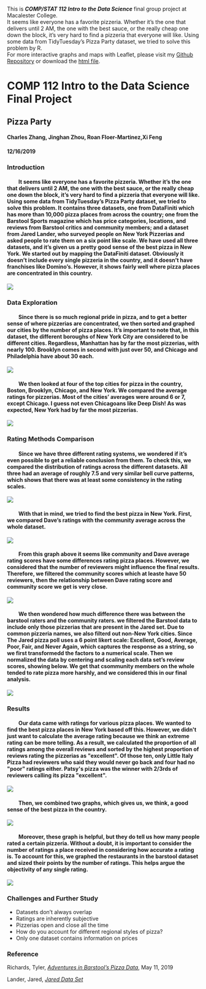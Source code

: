 This is ***COMP/STAT 112 Intro to the Data Science*** final group project at Macalester College. <br>
It seems like everyone has a favorite pizzeria. Whether it’s the one that delivers until 2 AM, the one
with the best sauce, or the really cheap one down the block, it’s very hard to find a pizzeria that everyone will like. Using some data from TidyTuesday’s Pizza Party dataset, we tried to solve this problem by R.<br>For more interactive graphs and maps with Leaflet, please visit my [Github Repository](https://github.com/CZhang666/STAT-COMP112/tree/master/Final-Project) or download the [html file](https://github.com/CZhang666/STAT-COMP112/blob/master/Final-Project/Final.html).






# **COMP 112 Intro to the Data Science Final Project**
## **Pizza Party**
#### Charles Zhang, Jinghan Zhou, Roan Floer-Martinez,Xi Feng
#### 12/16/2019


### **Introduction**
#### &nbsp;&nbsp;&nbsp;&nbsp;&nbsp;&nbsp;&nbsp;&nbsp; It seems like everyone has a favorite pizzeria. Whether it’s the one that delivers until 2 AM, the one with the best sauce, or the really cheap one down the block, it’s very hard to find a pizzeria that everyone will like. Using some data from TidyTuesday’s Pizza Party dataset, we tried to solve this problem. It contains three datasets, one from DataFiniti which has more than 10,000 pizza places from across the country; one from the Barstool Sports magazine which has price categories, locations, and reviews from Barstool critics and community members; and a dataset from Jared Lander, who surveyed people on New York Pizzerias and asked people to rate them on a six point like scale. We have used all three datasets, and it’s given us a pretty good sense of the best pizza in New York. We started out by mapping the DataFiniti dataset. Obviously it doesn’t include every single pizzeria in the country, and it doesn’t have franchises like Domino’s. However, it shows fairly well where pizza places are concentrated in this country. 



![](https://raw.githubusercontent.com/CZhang666/CZhang666.github.io/master/images/ds0.png)



### **Data Exploration**

#### &nbsp;&nbsp;&nbsp;&nbsp;&nbsp;&nbsp;&nbsp;&nbsp; Since there is so much regional pride in pizza, and to get a better sense of where pizzerias are concentrated, we then sorted and graphed our cities by the number of pizza places. It’s important to note that, in this dataset, the different boroughs of New York City are considered to be different cities. Regardless, Manhattan has by far the most pizzerias, with nearly 100. Brooklyn comes in second with just over 50, and Chicago and Philadelphia have about 30 each. 

![](Final_files/figure-html/unnamed-chunk-3-1.png)<!-- -->

####	&nbsp;&nbsp;&nbsp;&nbsp;&nbsp;&nbsp;&nbsp;&nbsp; We then looked at four of the top cities for pizza in the country, Boston, Brooklyn, Chicago, and New York. We compared the average ratings for pizzerias. Most of the cities’ averages were around 6 or 7, except Chicago. I guess not even Chicagoans like Deep Dish! As was expected, New York had by far the most pizzerias. 

![](Final_files/figure-html/unnamed-chunk-4-1.png)<!-- -->

### **Rating Methods Comparison**

#### &nbsp;&nbsp;&nbsp;&nbsp;&nbsp;&nbsp;&nbsp;&nbsp; Since we have three different rating systems, we wondered if it’s even possible to get a reliable conclusion from them. To check this, we compared the distribution of ratings across the different datasets. All three had an average of roughly 7.5 and very similar bell curve patterns, which shows that there was at least some consistency in the rating scales. 

![](Final_files/figure-html/unnamed-chunk-5-1.png)<!-- -->

#### &nbsp;&nbsp;&nbsp;&nbsp;&nbsp;&nbsp;&nbsp;&nbsp; With that in mind, we tried to find the best pizza in New York. First, we compared Dave’s ratings with the community average across the whole dataset. 




![](https://raw.githubusercontent.com/CZhang666/CZhang666.github.io/master/images/ds1.png)

#### &nbsp;&nbsp;&nbsp;&nbsp;&nbsp;&nbsp;&nbsp;&nbsp; From this graph above it seems like community and Dave average rating scores have some differences rating pizza places. However, we considered that the number of reviewers might influence the final results. Therefore, we filtered the community scores which at leaste have 50 reviewers, then the relationship between Dave rating score and community score we get is very close. 

![](Final_files/figure-html/unnamed-chunk-7-1.png)<!-- -->

#### &nbsp;&nbsp;&nbsp;&nbsp;&nbsp;&nbsp;&nbsp;&nbsp; We then wondered how much difference there was between the barstool raters and the community raters. we filtered the Barstool data to include only those pizzerias that are present in the Jared set. Due to common pizzeria names, we also filterd out non-New York cities. Since The Jared pizza poll uses a 6 point likert scale: Excellent, Good, Average, Poor, Fair, and Never Again, which captures the response as a string, so we first transformedd the factors to a numerical scale. Then we normalized the data by centering and scaling each data set’s review scores, showing below. We get that csommunity members on the whole tended to rate pizza more harshly, and we considered this in our final analysis. 

![](Final_files/figure-html/unnamed-chunk-8-1.png)<!-- -->






### **Results**

#### &nbsp;&nbsp;&nbsp;&nbsp;&nbsp;&nbsp;&nbsp;&nbsp; Our data came with ratings for various pizza places. We wanted to find the best pizza places in New York based off this. However, we didn't just want to calculate the average rating because we think an extreme rating can be more telling. As a result, we calculated the proportion of all ratings among the overall reviews and sorted by the highest proportion of reviews rating the pizzerias as "excellent". Of those ten, only Little Italy Pizza had reviewers who said they would never go back and four had no "poor" ratings either. Patsy's pizza was the winner with 2/3rds of reviewers calling its pizza "excellent". 

![](Final_files/figure-html/unnamed-chunk-12-1.png)<!-- -->

#### &nbsp;&nbsp;&nbsp;&nbsp;&nbsp;&nbsp;&nbsp;&nbsp; Then, we combined two graphs, which gives us, we think, a good sense of the best pizza in the country. 





![](https://raw.githubusercontent.com/CZhang666/CZhang666.github.io/master/images/ds2.png)


#### &nbsp;&nbsp;&nbsp;&nbsp;&nbsp;&nbsp;&nbsp;&nbsp; Moreover, these graph is helpful, but they do tell us how many people rated a certain pizzeria. Without a doubt, it is important to consider the number of ratings a place received in considering how accurate a rating is. To account for this, we graphed the restaurants in the barstool dataset and sized their points by the number of ratings. This helps argue the objectivity of any single rating. 

![](Final_files/figure-html/unnamed-chunk-15-1.png)<!-- -->


### **Challenges and Further Study**
- Datasets don’t always overlap
- Ratings are inherently subjective
- Pizzerias open and close all the time
- How do you account for different regional styles of pizza?
- Only one dataset contains information on prices

### **Reference**

Richards, Tyler, [*Adventures in Barstool’s Pizza Data*](https://towardsdatascience.com/adventures-in-barstools-pizza-data-9b8ae6bb6cd1
), May 11, 2019

Lander, Jared, [*Jared Data Set*](https://github.com/rfordatascience/tidytuesday/tree/master/data/2019/2019-10-01)


</br>
</br>
</br>

